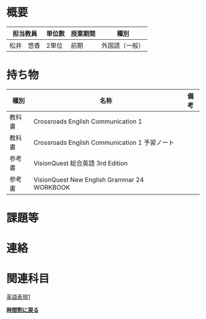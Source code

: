 # 概要
| 担当教員  | 単位数 | 授業期間 | 種別      |
|-------|-----|------|---------|
| 松井　悠香 | 2単位 | 前期   | 外国語（一般） |
# 持ち物
| 種別  | 名称                                          | 備考 |
|-----|---------------------------------------------| --- |
| 教科書 | Crossroads English Communication 1          |    |
| 教科書 | Crossroads English Communication 1 予習ノート    |    |
| 参考書 | VisionQuest 総合英語 3rd Edition                |    |
| 参考書 | VisionQuest New English Grammar 24 WORKBOOK |    |
# 課題等

# 連絡

# 関連科目
[英語表現1](english_expression1.md)  

[**時間割に戻る**](../timetable.md)